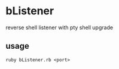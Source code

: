# bListener
reverse shell listener with pty shell upgrade

## usage

```
ruby bListener.rb <port>
```
